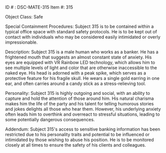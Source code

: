 ID # : DSC-MATE-315
Item #: 315

Object Class: Safe

Special Containment Procedures:
Subject 315 is to be contained within a typical office space with standard safety protocols. He is to be kept out of contact with individuals who may be considered easily intimidated or overly impressionable.

Description:
Subject 315 is a male human who works as a banker. He has a frightened mouth that suggests an almost constant state of anxiety. His eyes are equipped with VR Rainbow LED technology, which allows him to see multiple levels of light and color that are otherwise inaccessible to the naked eye. His head is adorned with a peak spike, which serves as a protective feature for his fragile skull. He wears a single gold earring in one ear, and often carries around a candy stick as a stress-relieving tool.

Personality:
Subject 315 is highly outgoing and social, with an ability to capture and hold the attention of those around him. His natural charisma makes him the life of the party and his talent for telling humorous stories and jokes delights all those who hear them. However, his underlying anxiety often leads him to overthink and overreact to stressful situations, leading to some potentially dangerous consequences.

Addendum:
Subject 315's access to sensitive banking information has been restricted due to his personality traits and potential to be influenced or intimidated by those wishing to abuse his position. He is to be monitored closely at all times to ensure the safety of his clients and colleagues.